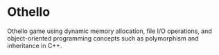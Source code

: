 # Othello
Othello game using dynamic memory allocation, file I/O operations, and object-oriented programming concepts such as polymorphism and inheritance in C++.
